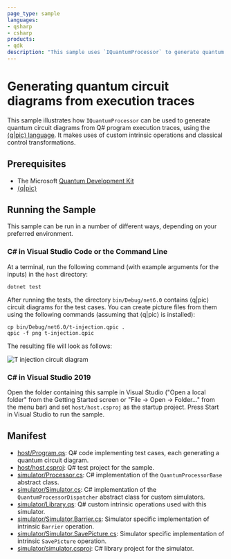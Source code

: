 ```yaml
---
page_type: sample
languages:
- qsharp
- csharp
products:
- qdk
description: "This sample uses `IQuantumProcessor` to generate quantum circuit diagrams from execution traces."
---
```


# Generating quantum circuit diagrams from execution traces

This sample illustrates how `IQuantumProcessor` can be used to generate quantum
circuit diagrams from Q# program execution traces, using the [⟨q|pic⟩
language](https://github.com/qpic/qpic).  It makes uses of custom intrinsic
operations and classical control transformations.

## Prerequisites

- The Microsoft [Quantum Development Kit](https://docs.microsoft.com/azure/quantum/install-overview-qdk/)
- [⟨q|pic⟩](https://github.com/qpic/qpic)

## Running the Sample

This sample can be run in a number of different ways, depending on your
preferred environment.

### C# in Visual Studio Code or the Command Line

At a terminal, run the following command (with example arguments for the inputs) in the `host` directory:

```dotnetcli
dotnet test
```

After running the tests, the directory `bin/Debug/net6.0` contains ⟨q|pic⟩
circuit diagrams for the test cases.  You can create picture files from them
using the following commands (assuming that ⟨q|pic⟩ is installed):

```shell
cp bin/Debug/net6.0/t-injection.qpic .
qpic -f png t-injection.qpic
```

The resulting file will look as follows:

![T injection circuit diagram](t-injection.png)

### C# in Visual Studio 2019

Open the folder containing this sample in Visual Studio ("Open a local folder"
from the Getting Started screen or "File → Open → Folder..." from the menu bar)
and set `host/host.csproj` as the startup project. Press Start in
Visual Studio to run the sample.

## Manifest

- [host/Program.qs](host/Program.qs): Q# code implementing test cases, each generating a quantum circuit diagram.
- [host/host.csproj](host/host.csproj): Q# test project for the sample.
- [simulator/Processor.cs](simulator/Processor.cs): C# implementation of the `QuantumProcessorBase` abstract class.
- [simulator/Simulator.cs](simulator/Simulator.cs): C# implementation of the `QuantumProcessorDispatcher` abstract class for custom simulators.
- [simulator/Library.qs](simulator/Library.qs): Q# custom intrinsic operations used with this simulator.
- [simulator/Simulator.Barrier.cs](simulator/Simulator.Barrier.cs): Simulator specific implementation of intrinsic `Barrier` operation.
- [simulator/Simulator.SavePicture.cs](simulator/Simulator.SavePicture.cs): Simulator specific implementation of intrinsic `SavePicture` operation.
- [simulator/simulator.csproj](simulator/simulator.csproj): C# library project for the simulator.
